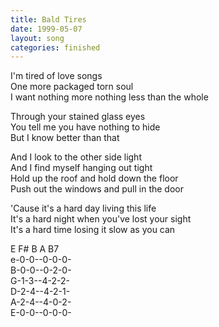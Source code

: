 ```yaml
---
title: Bald Tires
date: 1999-05-07
layout: song
categories: finished
---
```

I'm tired of love songs  
One more packaged torn soul  
I want nothing more nothing less than the whole

Through your stained glass eyes  
You tell me you have nothing to hide  
But I know better than that

And I look to the other side light  
And I find myself hanging out tight  
Hold up the roof and hold down the floor  
Push out the windows and pull in the door

'Cause it's a hard day living this life  
It's a hard night when you've lost your sight  
It's a hard time losing it slow as you can

<div class="chords">
   E F# B A B7  <br/>
  e-0-0--0-0-0-<br/>
  B-0-0--0-2-0-<br/>
  G-1-3--4-2-2-<br/>
  D-2-4--4-2-1-<br/>
  A-2-4--4-0-2-<br/>
  E-0-0--0-0-0-
</div>

